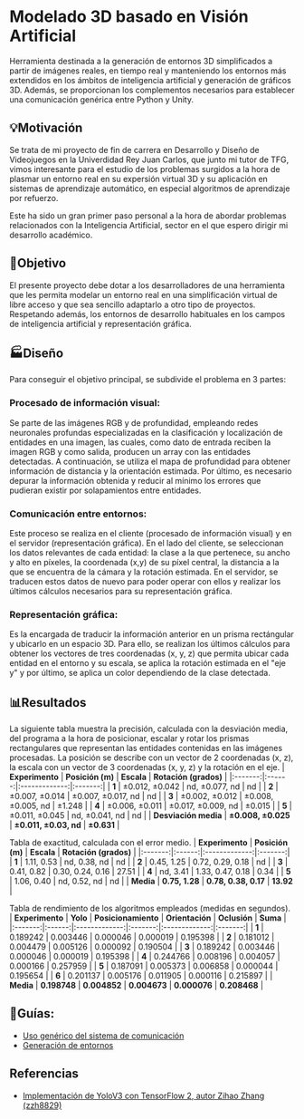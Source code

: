 # Modelado 3D basado en Visión Artificial
Herramienta destinada a la generación de entornos 3D simplificados a partir de imágenes reales, en tiempo real y manteniendo los entornos más extendidos en los ámbitos de inteligencia artificial y generación de gráficos 3D. Además, se proporcionan los complementos necesarios para establecer una comunicación genérica entre Python y Unity.

## :bulb:Motivación
Se trata de mi proyecto de fin de carrera en Desarrollo y Diseño de Videojuegos en la Univerdidad Rey Juan Carlos, que junto mi tutor de TFG, vimos interesante para el estudio de los problemas surgidos a la hora de plasmar un entorno real en su expersión virtual 3D y su aplicación en sistemas de aprendizaje automático, en especial algoritmos de aprendizaje por refuerzo.

Este ha sido un gran primer paso personal a la hora de abordar problemas relacionados con la Inteligencia Artificial, sector en el que espero dirigir mi desarrollo académico. 

## :checkered_flag:Objetivo
El presente proyecto debe dotar a los desarrolladores de una herramienta que les permita modelar un entorno real en una simplificación virtual de libre acceso y que sea sencillo adaptarlo a otro tipo de proyectos. Respetando además, los entornos de desarrollo habituales en los campos de inteligencia artificial y representación gráfica.

## :factory:Diseño
Para conseguir el objetivo principal, se subdivide el problema en 3 partes:
### Procesado de información visual:
Se parte de las imágenes RGB y de profundidad, empleando redes neuronales profundas especializadas en la clasificación y localización de entidades en una imagen, las cuales, como dato de entrada reciben la imagen RGB y como salida, producen un array con las entidades detectadas. A continuación, se utiliza el mapa de profundidad para obtener información de distancia y la orientación estimada. Por último, es necesario depurar la información obtenida y reducir al mínimo los errores que pudieran existir por solapamientos entre entidades.
### Comunicación entre entornos:
Este proceso se realiza en el cliente (procesado de información visual) y en el servidor (representación gráfica). En el lado del cliente, se seleccionan los datos relevantes de cada entidad: la clase a la que pertenece, su ancho y alto en píxeles, la coordenada (x,y) de su píxel central, la distancia a la que se encuentra de la cámara y la rotación estimada. En el servidor, se traducen estos datos de nuevo para poder operar con ellos y realizar los últimos cálculos necesarios para su representación gráfica.
### Representación gráfica:
Es la encargada de traducir la información anterior en un prisma rectángular y ubicarlo en un espacio 3D. Para ello, se realizan los últimos cálculos para obtener los vectores de tres coordenadas (x, y, z) que permita ubicar cada entidad en el entorno y su escala, se aplica la rotación estimada en el "eje y" y por último, se aplica un color dependiendo de la clase detectada.

## :bar_chart:Resultados
La siguiente tabla muestra la precisión, calculada con la desviación media, del programa a la hora de posicionar, escalar y rotar los prismas rectangulares que representan las entidades contenidas en las imágenes procesadas. La posición se describe con un vector de 2 coordenadas (x, z), la escala con un vector de 3 coordenadas (x, y, z) y la rotación en el eje.
| **Experimento** | **Posición (m)** | **Escala** | **Rotación (grados)** |
|:-------:|:------:|:-------------:|:-------:|
| **1** | ±0.012, ±0.042 | nd, ±0.077, nd | nd |
| **2** | ±0.007, ±0.014 | ±0.007, ±0.017, nd | nd |
| **3** | ±0.002, ±0.012 | ±0.008, ±0.005, nd | ±1.248 |
| **4** | ±0.006, ±0.011 | ±0.017, ±0.009, nd | ±0.015 |
| **5** | ±0.011, ±0.045 | nd, ±0.041, nd | nd |
| **Desviación media** | **±0.008, ±0.025** | **±0.011, ±0.03, nd** | **±0.631** |

Tabla de exactitud, calculada con el error medio.
| **Experimento** | **Posición (m)** | **Escala** | **Rotación (grados)** |
|:-------:|:------:|:-------------:|:-------:|
| **1** | 1.11, 0.53 | nd, 0.38, nd | nd |
| **2** | 0.45, 1.25 | 0.72, 0.29, 0.18 | nd |
| **3** | 0.41, 0.82 | 0.30, 0.24, 0.16 | 27.51 |
| **4** | nd, 3.41 | 1.33, 0.47, 0.18 | 0.34 |
| **5** | 1.06, 0.40 | nd, 0.52, nd | nd |
| **Media** | **0.75, 1.28** | **0.78, 0.38, 0.17** | **13.92** |

Tabla de rendimiento de los algoritmos empleados (medidas en segundos).
| **Experimento** | **Yolo** | **Posicionamiento** | **Orientación** | **Oclusión** | **Suma** |
|:-------:|:------:|:-------------:|:-------:|:-------------:|:-------:|
| **1** | 0.189242 | 0.003446 | 0.000046 | 0.000019 | 0.195398 |
| **2** | 0.181012 | 0.004479 | 0.005126 | 0.000092 | 0.190504 |
| **3** | 0.189242 | 0.003446 | 0.000046 | 0.000019 | 0.195398 |
| **4** | 0.244766 | 0.008196 | 0.004057 | 0.000166 | 0.257959 |
| **5** | 0.187091 | 0.005373 | 0.006858 | 0.000044 | 0.195654 |
| **6** | 0.201137 | 0.005176 | 0.011905 | 0.000116 | 0.215897 |
| **Media** | **0.198748** | **0.004852** | **0.004673** | **0.000076** | **0.208468** |

## :bookmark_tabs:Guías:
 - [Uso genérico del sistema de comunicación](docs/Guia_del_sistema_de_comunicacion.md)
 - [Generación de entornos](Guia_para_la_generación_de_entornos.md)

## Referencias
 - [Implementación de YoloV3 con TensorFlow 2, autor Zihao Zhang (zzh8829)](https://github.com/zzh8829/yolov3-tf2)

